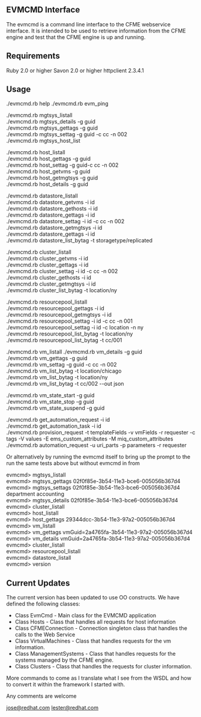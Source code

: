 EVMCMD Interface
----------------
The evmcmd is a command line interface to the CFME webservice interface.  It is intended to be used to retrieve information from the CFME engine and test that  the CFME engine is up and running.

Requirements
------------
Ruby 2.0 or higher
Savon 2.0 or higher
httpclient 2.3.4.1 

Usage
-----
./evmcmd.rb help
./evmcmd.rb evm_ping

./evmcmd.rb mgtsys_listall    
./evmcmd.rb mgtsys_details -g guid    
./evmcmd.rb mgtsys_gettags -g guid    
./evmcmd.rb mgtsys_settag -g guid -c cc -n 002    
./evmcmd.rb mgtsys_host_list    

./evmcmd.rb host_listall    
./evmcmd.rb host_gettags -g guid    
./evmcmd.rb host_settag -g guid-c cc -n 002    
./evmcmd.rb host_getvms -g guid    
./evmcmd.rb host_getmgtsys -g guid    
./evmcmd.rb host_details -g guid    

./evmcmd.rb datastore_listall    
./evmcmd.rb datastore_getvms -i id    
./evmcmd.rb datastore_gethosts -i id    
./evmcmd.rb datastore_gettags -i id    
./evmcmd.rb datastore_settag -i id -c cc -n 002    
./evmcmd.rb datastore_getmgtsys -i id    
./evmcmd.rb datastore_gettags -i id    
./evmcmd.rb datastore_list_bytag -t storagetype/replicated    

./evmcmd.rb cluster_listall    
./evmcmd.rb cluster_getvms -i id    
./evmcmd.rb cluster_gettags -i id    
./evmcmd.rb cluster_settag -i id -c cc -n 002    
./evmcmd.rb cluster_gethosts -i id    
./evmcmd.rb cluster_getmgtsys -i id    
./evmcmd.rb cluster_list_bytag -t location/ny    

./evmcmd.rb resourcepool_listall    
./evmcmd.rb resourcepool_gettags -i id    
./evmcmd.rb resourcepool_getmgtsys -i id    
./evmcmd.rb resourcepool_settag -i id -c cc -n 001    
./evmcmd.rb resourcepool_settag -i id -c location -n ny    
./evmcmd.rb resourcepool_list_bytag -t location/ny    
./evmcmd.rb resourcepool_list_bytag -t cc/001    

./evmcmd.rb vm_listall
./evmcmd.rb vm_details -g guid    
./evmcmd.rb vm_gettags -g guid    
./evmcmd.rb vm_settag -g guid -c cc -n 002    
./evmcmd.rb vm_list_bytag -t location/chicago    
./evmcmd.rb vm_list_bytag -t location/ny    
./evmcmd.rb vm_list_bytag -t cc/002 --out json    

./evmcmd.rb vm_state_start -g guid    
./evmcmd.rb vm_state_stop -g guid    
./evmcmd.rb vm_state_suspend -g guid    

./evmcmd.rb get_automation_request -i id    
./evmcmd.rb get_automation_task -i id    
./evmcmd.rb provision_request -t templateFields -v vmFields -r requester -c tags -V values -E ems_custom_attributes -M miq_custom_attributes    
./evmcmd.rb automation_request -u uri_parts -p parameters -r requester    



Or alternatively by running the evmcmd itself to bring up the prompt to the run the same tests above but without evmcmd
in from

evmcmd> mgtsys_listall    
evmcmd> mgtsys_gettags 02f0f85e-3b54-11e3-bce6-005056b367d4    
evmcmd> mgtsys_settags 02f0f85e-3b54-11e3-bce6-005056b367d4 department accounting    
evmcmd> mgtsys_details 02f0f85e-3b54-11e3-bce6-005056b367d4    
evmcmd> cluster_listall    
evmcmd> host_listall    
evmcmd> host_gettags 29344dcc-3b54-11e3-97a2-005056b367d4    
evmcmd> vm_listall    
evmcmd> vm_gettags vmGuid=2a4765fa-3b54-11e3-97a2-005056b367d4    
evmcmd> vm_details vmGuid=2a4765fa-3b54-11e3-97a2-005056b367d4    
evmcmd> cluster_listall    
evmcmd> resourcepool_listall    
evmcmd> datastore_listall    
evmcmd> version    

Current Updates
---------------
The current version has been updated to use OO constructs.  We have defined the following classes:

* Class EvmCmd - Main class for the EVMCMD application
* Class Hosts  - Class that handles all requests for host information
* Class CFMEConnection - Connection singleton class that handles the calls to the Web Service
* Class VirtualMachines - Class that handles requests for the vm information.
* Class ManagementSystems - Class that handles requests for the systems managed by the CFME engine.
* Class Clusters - Class that handles the requests for cluster information.

More commands to come as I translate what I see from the WSDL and how to convert it within the framework I started with.

Any comments are welcome

jose@redhat.com
lester@redhat.com
